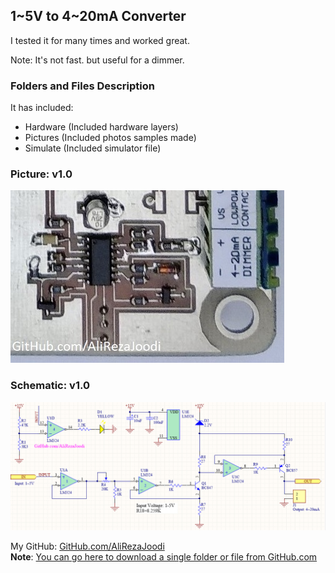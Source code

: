 ## 1~5V to 4~20mA Converter    
I tested it for many times and worked great.

Note: It's not fast. but useful for a dimmer.

### Folders and Files Description
It has included:
- Hardware (Included hardware layers)
- Pictures (Included photos samples made)
- Simulate (Included simulator file)

### Picture: v1.0
![](Pictures/v1.0.jpg)

### Schematic: v1.0
![](Hardware/v1.0.png)

My GitHub: [GitHub.com/AliRezaJoodi](https://github.com/AliRezaJoodi)  
**Note**: [You can go here to download a single folder or file from GitHub.com](https://minhaskamal.github.io/DownGit/#/home)